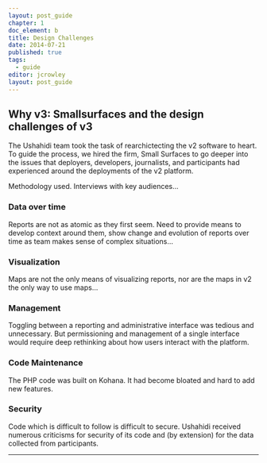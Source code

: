 ```yaml
---
layout: post_guide
chapter: 1
doc_element: b
title: Design Challenges
date: 2014-07-21
published: true
tags: 
  - guide
editor: jcrowley
layout: post_guide
---
```


## Why v3: Smallsurfaces and the design challenges of v3

The Ushahidi team took the task of rearchictecting the v2 software to heart. To guide the process, we hired the firm, Small Surfaces to go deeper into the issues that deployers, developers, journalists, and participants had experienced around the deployments of the v2 platform.

Methodology used. Interviews with key audiences...

### Data over time

Reports are not as atomic as they first seem. Need to provide means to develop context around them, show change and evolution of reports over time as team makes sense of complex situations...


### Visualization

Maps are not the only means of visualizing reports, nor are the maps in v2 the only way to use maps...


### Management

Toggling between a reporting and administrative interface was tedious and unnecessary. But permissioning and management of a single interface would require deep rethinking about how users interact with the platform. 


### Code Maintenance

The PHP code was built on Kohana. It had become bloated and hard to add new features.


### Security

Code which is difficult to follow is difficult to secure. Ushahidi received numerous criticisms for security of its code and (by extension) for the data collected from participants.


---
